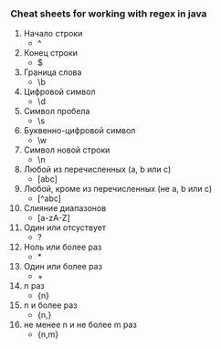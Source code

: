 ### Cheat sheets for working with regex in java
1. Начало строки
    * ^
2. Конец строки
    * $
3. Граница слова
    * \b
4. Цифровой символ
    * \d
5. Символ пробела
    * \s
6. Буквенно-цифровой символ
   * \w
7. Символ новой строки
   * \n
8. Любой из перечисленных (a, b или c)
   * [abc]
9. Любой, кроме из перечисленных (не a, b или c)
   * [^abc]
10. Слияние диапазонов
    * [a-zA-Z]
11. Один или отсуствует
    * ?
12. Ноль или более раз
    * \*
13. Один или более раз
    * \+
14. n раз
    * {n}
15. n и более раз
    * {n,}
16. не менее n и не более m раз
    * {n,m}